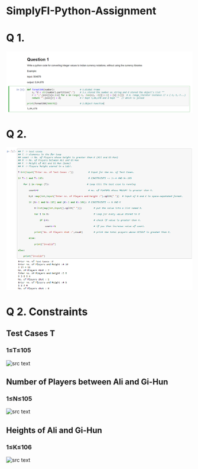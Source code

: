 # SimplyFI-Python-Assignment

# Q 1.
![src text](https://github.com/imabhishekmahli/SimplyFI-Python-Assignment/blob/main/screenshots/Q1.png)

# Q 2.
![src text](https://github.com/imabhishekmahli/SimplyFI-Python-Assignment/blob/main/screenshots/Q2.png)

# Q 2. Constraints
## Test Cases T
###  1≤T≤105
![src text]()

## Number of Players between Ali and Gi-Hun
###  1≤N≤105
![src text]()

## Heights of Ali and Gi-Hun
###  1≤K≤106
![src text]()
